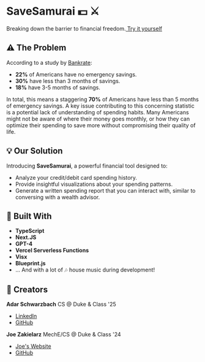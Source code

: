 # SaveSamurai :dollar: :crossed_swords:

Breaking down the barrier to financial freedom.[ Try it yourself](https://www.savesamurai.com)

## :warning: The Problem

According to a study by [Bankrate](https://www.bankrate.com/banking/savings/emergency-savings-report/#no-emergency-savings):
- **22%** of Americans have no emergency savings.
- **30%** have less than 3 months of savings.
- **18%** have 3-5 months of savings.

In total, this means a staggering **70%** of Americans have less than 5 months of emergency savings. A key issue contributing to this concerning statistic is a potential lack of understanding of spending habits. Many Americans might not be aware of where their money goes monthly, or how they can optimize their spending to save more without compromising their quality of life.

## :bulb: Our Solution

Introducing **SaveSamurai**, a powerful financial tool designed to:
- Analyze your credit/debit card spending history.
- Provide insightful visualizations about your spending patterns.
- Generate a written spending report that you can interact with, similar to conversing with a wealth advisor.

## :rocket: Built With

- **TypeScript**
- **Next.JS**
- **GPT-4**
- **Vercel Serverless Functions**
- **Visx**
- **Blueprint.js**
- ... And with a lot of :notes: house music during development!

## :busts_in_silhouette: Creators

**Adar Schwarzbach** 
CS @ Duke & Class '25
- [LinkedIn](https://www.linkedin.com/in/adarschwarzbach/)
- [GitHub](https://github.com/adarschwarzbach)

**Joe Zakielarz**
MechE/CS @ Duke & Class '24
- [Joe's Website](https://www.joezakielarz.com/)
- [GitHub](https://github.com/JJZFIVE)
